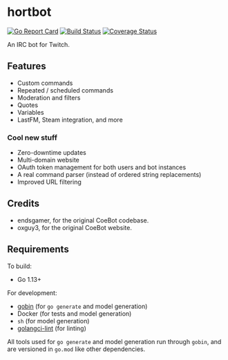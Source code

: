 # hortbot

[![Go Report Card](https://goreportcard.com/badge/github.com/hortbot/hortbot)](https://goreportcard.com/report/github.com/hortbot/hortbot) [![Build Status](https://travis-ci.com/hortbot/hortbot.svg?branch=master)](https://travis-ci.com/hortbot/hortbot) [![Coverage Status](https://coveralls.io/repos/github/hortbot/hortbot/badge.svg?branch=master)](https://coveralls.io/github/hortbot/hortbot?branch=master)

An IRC bot for Twitch.


## Features

- Custom commands
- Repeated / scheduled commands
- Moderation and filters
- Quotes
- Variables
- LastFM, Steam integration, and more


### Cool new stuff

- Zero-downtime updates
- Multi-domain website
- OAuth token management for both users and bot instances
- A real command parser (instead of ordered string replacements)
- Improved URL filtering


## Credits

- endsgamer, for the original CoeBot codebase.
- oxguy3, for the original CoeBot website.


## Requirements

To build:

- Go 1.13+

For development:

- [gobin](https://github.com/myitcv/gobin) (for `go generate` and model generation)
- Docker (for tests and model generation)
- `sh` (for model generation)
- [golangci-lint](https://github.com/golangci/golangci-lint) (for linting)

All tools used for `go generate` and model generation run through `gobin`, and
are versioned in `go.mod` like other dependencies.
